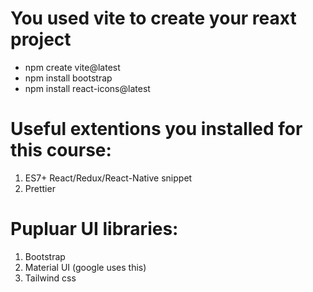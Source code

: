 # You used vite to create your reaxt project

- npm create vite@latest
- npm install bootstrap
- npm install react-icons@latest

# Useful extentions you installed for this course:

1. ES7+ React/Redux/React-Native snippet
2. Prettier

# Pupluar UI libraries:

1. Bootstrap
2. Material UI (google uses this)
3. Tailwind css
